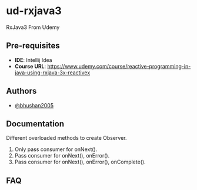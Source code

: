 # ud-rxjava3
RxJava3 From Udemy
## Pre-requisites

- **IDE**: Intellij Idea
- **Course URL**: https://www.udemy.com/course/reactive-programming-in-java-using-rxjava-3x-reactivex


## Authors

- [@bhushan2005](https://www.github.com/bhushan2005)


## Documentation

Different overloaded methods to create Observer.
1. Only pass consumer for onNext().
2. Pass consumer for onNext(), onError().
3. Pass consumer for onNext(), onError(), onComplete().

## FAQ
